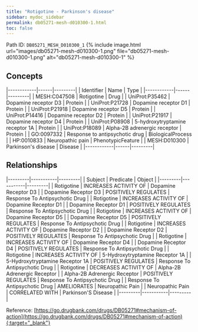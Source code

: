 ```yaml
---
title: "Rotigotine - Parkinson's disease"
sidebar: mydoc_sidebar
permalink: db05271-mesh-d010300-1.html
toc: false 
---
```



Path ID: `DB05271_MESH_D010300_1`
{% include image.html url="images/db05271-mesh-d010300-1.png" file="db05271-mesh-d010300-1.png" alt="db05271-mesh-d010300-1" %}

## Concepts

|------------|------|---------|
| Identifier | Name | Type    |
|------------|------|---------|
| MESH:C047508 | Rotigotine | Drug |
| UniProt:P35462 | Dopamine receptor D3 | Protein |
| UniProt:P21728 | Dopamine receptor D1 | Protein |
| UniProt:P21918 | Dopamine receptor D5 | Protein |
| UniProt:P14416 | Dopamine receptor D2 | Protein |
| UniProt:P21917 | Dopamine receptor D4 | Protein |
| UniProt:P08908 | 5-hydroxytryptamine receptor 1A | Protein |
| UniProt:P18089 | Alpha-2B adrenergic receptor | Protein |
| GO:0097332 | Response to antipsychotic drug | BiologicalProcess |
| HP:0010833 | Neuropathic pain | PhenotypicFeature |
| MESH:D010300 | Parkinson's disease | Disease |
|------------|------|---------|

## Relationships

|---------|-----------|---------|
| Subject | Predicate | Object  |
|---------|-----------|---------|
| Rotigotine | INCREASES ACTIVITY OF | Dopamine Receptor D3 |
| Dopamine Receptor D3 | POSITIVELY REGULATES | Response To Antipsychotic Drug |
| Rotigotine | INCREASES ACTIVITY OF | Dopamine Receptor D1 |
| Dopamine Receptor D1 | POSITIVELY REGULATES | Response To Antipsychotic Drug |
| Rotigotine | INCREASES ACTIVITY OF | Dopamine Receptor D5 |
| Dopamine Receptor D5 | POSITIVELY REGULATES | Response To Antipsychotic Drug |
| Rotigotine | INCREASES ACTIVITY OF | Dopamine Receptor D2 |
| Dopamine Receptor D2 | POSITIVELY REGULATES | Response To Antipsychotic Drug |
| Rotigotine | INCREASES ACTIVITY OF | Dopamine Receptor D4 |
| Dopamine Receptor D4 | POSITIVELY REGULATES | Response To Antipsychotic Drug |
| Rotigotine | INCREASES ACTIVITY OF | 5-Hydroxytryptamine Receptor 1A |
| 5-Hydroxytryptamine Receptor 1A | POSITIVELY REGULATES | Response To Antipsychotic Drug |
| Rotigotine | DECREASES ACTIVITY OF | Alpha-2B Adrenergic Receptor |
| Alpha-2B Adrenergic Receptor | POSITIVELY REGULATES | Response To Antipsychotic Drug |
| Response To Antipsychotic Drug | AMELIORATES | Neuropathic Pain |
| Neuropathic Pain | CORRELATED WITH | Parkinson'S Disease |
|---------|-----------|---------|

Reference: [https://go.drugbank.com/drugs/DB05271#mechanism-of-action](https://go.drugbank.com/drugs/DB05271#mechanism-of-action){:target="_blank"}